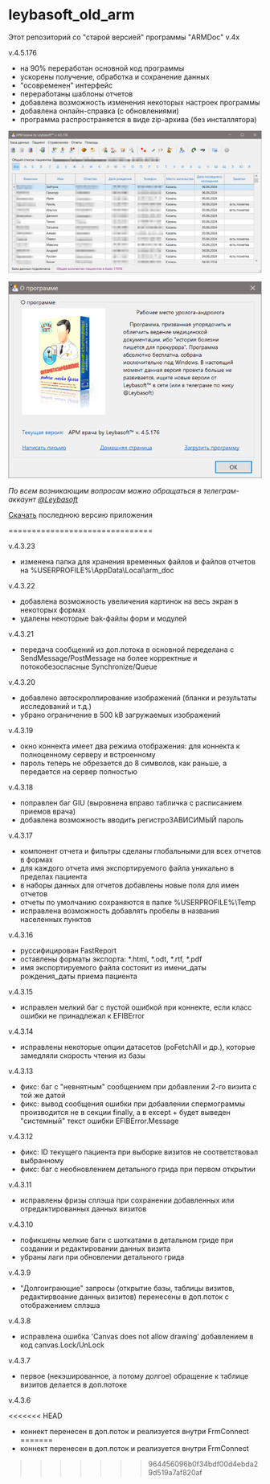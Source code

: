 # leybasoft_old_arm

Этот репозиторий со "старой версией" программы "ARMDoc" v.4x

v.4.5.176
- на 90% переработан основной код программы
- ускорены получение, обработка и сохранение данных 
- "осовременен" интерфейс
- переработаны шаблоны отчетов
- добавлена возможность изменения некоторых настроек программы
- добавлена онлайн-справка (с обновлениями)
- программа распространяется в виде zip-архива (без инсталлятора)

![](pict/common_ui_001.png)

![](pict/common_ui_002.png)

*По всем возникающим вопросам можно обращаться в телеграм-аккаунт [@Leybasoft](https://t.me/Leybasoft)* 

[Скачать](https://github.com/zoltanleo/ARM_doc_v4/releases) последнюю версию приложения

===============================

v.4.3.23
- изменена папка для хранения временных файлов и файлов отчетов на \%USERPROFILE%\AppData\Local\arm_doc

v.4.3.22

- добавлена возможность увеличения картинок на весь экран в некоторых формах
- удалены некоторые bak-файлы форм и модулей

v.4.3.21

- передача сообщений из доп.потока в основной переделана с SendMessage/PostMessage на более корректные и потокобезоспасные Synchronize/Queue 

v.4.3.20

- добавлено автоскроллирование изображений (бланки и результаты исследований и т.д.)
- убрано ограничение в 500 kB загружаемых изображений

v.4.3.19

- окно коннекта имеет два режима отображения: для коннекта к полноценному серверу и встроенному
- пароль теперь не обрезается до 8 символов, как раньше, а передается на сервер полностью  

v.4.3.18

- поправлен баг GIU (выровнена вправо табличка с расписанием приемов врача)
- добавлена возможность вводить регистроЗАВИСИМЫЙ пароль

v.4.3.17

- компонент отчета и фильтры сделаны глобальными для всех отчетов в формах
- для каждого отчета имя экспортируемого файла уникально в пределах пациента
- в наборы данных для отчетов добавлены новые поля для имен отчетов
- отчеты по умолчанию сохраняются в папке %USERPROFILE%\Temp
- исправлена возможность добавлять пробелы в названия населенных пунктов


v.4.3.16
- руссифицирован FastReport
- оставлены форматы экспорта: *.html, *.odt, *.rtf, *.pdf
- имя экспортируемого файла состояит из имени_даты рождения_даты приема пациента

v.4.3.15
- исправлен мелкий баг с пустой ошибкой при коннекте, если класс ошибки не принадлежал к EFIBError

v.4.3.14
- исправлены некоторые опции датасетов (poFetchAll и др.), которые замедляли скорость чтения из базы

v.4.3.13
- фикс: баг с "невнятным" сообщением при добавлении 2-го визита с той же датой
- фикс: вывод сообщения ошибки при добавлении спермограммы производится не в секции finally, а в except + будет выведен "системный" текст ошибки EFIBError.Message

v.4.3.12
- фикс: ID текущего пациента при выборке визитов не соответствовал выбранному
- фикс: баг с необновлением детального грида при первом открытии

v.4.3.11
- исправлены фризы сплэша при сохранении добавленных или отредактированных данных визитов

v.4.3.10
- пофикшены мелкие баги с шоткатами в детальном гриде при создании и редактировании данных визита
- убраны лаги при обновлении детального грида

v.4.3.9
- "Долгоиграющие" запросы (открытие базы, таблицы визитов, редактирвоание данных визитов) перенесены в доп.поток с отображением сплэша 

v.4.3.8
- исправлена ошибка 'Canvas does not allow drawing' добавлением в код canvas.Lock/UnLock

v.4.3.7
- первое (некэшированное, а потому долгое) обращение к таблице визитов делается в доп.потоке

v.4.3.6

<<<<<<< HEAD
- коннект перенесен в доп.поток и реализуется внутри FrmConnect
=======
- коннект перенесен в доп.поток и реализуется внутри FrmConnect
>>>>>>> 964456096b0f34bdf00d4ebda29d519a7af820af
